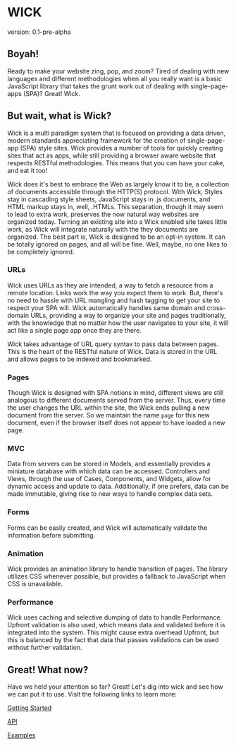 # WICK

version: 0.1-pre-alpha

## Boyah!

Ready to make your website zing, pop, and zoom? Tired of dealing with new languages and different methodologies when all you really want is a basic JavaScript library that takes the grunt work out of dealing with single-page-apps (SPA)? Great! Wick.

## But wait, what is Wick?

Wick is a multi paradigm system that is focused on providing a data driven, modern standards appreciating framework for the creation of single-page-app (SPA) style sites. Wick provides a number of tools for quickly creating sites that act as apps, while still providing a browser aware website that respects RESTful methodologies. This means that you can have your cake, and eat it too!

Wick does it's best to embrace the Web as largely know it to be, a collection of documents accessible through the HTTP(S) protocol. With Wick, Styles stay in cascading style sheets, JavaScript stays in .js documents, and HTML markup stays in, well, .HTMLs. This separation, though it may seem to lead to extra work, preserves the now natural way websites are organized today. Turning an existing site into a Wick enabled site takes little work, as Wick will integrate naturally with the they documents are organized. The best part is, Wick is designed to be an opt-in system. It can be totally ignored on pages, and all will be fine. Well, maybe, no one likes to be completely ignored.

### URLs

Wick uses URLs as they are intended, a way to fetch a resource from a remote location. Links work the way you expect them to work. But, there's no need to hassle with URL mangling and hash tagging to get your site to respect your SPA will. Wick automatically handles same domain and cross-domain URLs, providing a way to organize your site and pages traditionally, with the knowledge that no matter how the user navigates to your site, it will act like a single page app once they are there.

Wick takes advantage of URL query syntax to pass data between pages. This is the heart of the RESTful nature of Wick. Data is stored in the URL and allows pages to be indexed and bookmarked.  

### Pages

Though Wick is designed with SPA notions in mind, different views are still analogous to different documents served from the server. Thus, every time the user changes the URL within the site, the Wick ends pulling a new document from the server. So we maintain the name `page` for this new document, even if the browser itself does not appear to have loaded a new page.

### MVC

Data from servers can be stored in Models, and essentially provides a miniature database with which data can be accessed. Controllers and Views, through the use of Cases, Components, and Widgets, allow for dynamic access and update to data. Additionally, if one prefers, data can be made immutable, giving rise to new ways to handle complex data sets.

### Forms

Forms can be easily created, and Wick will automatically validate the information before submitting.

### Animation

Wick provides an animation library to handle transition of pages. The library utilizes CSS whenever possible, but provides a fallback to JavaScript when CSS is unavailable.

### Performance

Wick uses caching and selective dumping of data to handle Performance. Upfront validation is also used, which means data and validated before it is integrated into the system. This might cause extra overhead Upfront, but this is balanced by the fact that data that passes validations can be used without further validation.

## Great! What now?

Have we held your attention so far? Great! Let's dig into wick and see how we can put it to use. Visit the following links to learn more:

[Getting Started](./documents/getting_started_with_wick.html)

[API](./documents/api/index.html)

[Examples](./documents/examples.html)
